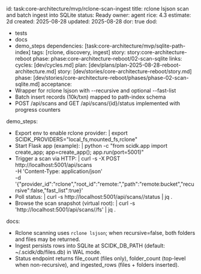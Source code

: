 id: task:core-architecture/mvp/rclone-scan-ingest
title: rclone lsjson scan and batch ingest into SQLite
status: Ready
owner: agent
rice: 4.3
estimate: 2d
created: 2025-08-28
updated: 2025-08-28
dor: true
dod:
  - tests
  - docs
  - demo_steps
dependencies: [task:core-architecture/mvp/sqlite-path-index]
tags: [rclone, discovery, ingest]
story: story:core-architecture-reboot
phase: phase:core-architecture-reboot/02-scan-sqlite
links:
  cycles: [dev/cycles.md]
  plan: [dev/plans/plan-2025-08-28-reboot-architecture.md]
  story: [dev/stories/core-architecture-reboot/story.md]
  phase: [dev/stories/core-architecture-reboot/phases/phase-02-scan-sqlite.md]
acceptance:
  - Wrapper for rclone lsjson with --recursive and optional --fast-list
  - Batch insert records (10k/txn) mapped to path-index schema
  - POST /api/scans and GET /api/scans/{id}/status implemented with progress counters

demo_steps:
  - Export env to enable rclone provider: |
      export SCIDK_PROVIDERS="local_fs,mounted_fs,rclone"
  - Start Flask app (example): |
      python -c "from scidk.app import create_app; app=create_app(); app.run(port=5001)"
  - Trigger a scan via HTTP: |
      curl -s -X POST http://localhost:5001/api/scans \
        -H 'Content-Type: application/json' \
        -d '{"provider_id":"rclone","root_id":"remote:","path":"remote:bucket","recursive":false,"fast_list":true}'
  - Poll status: |
      curl -s http://localhost:5001/api/scans/<scanId>/status | jq .
  - Browse the scan snapshot (virtual root): |
      curl -s 'http://localhost:5001/api/scans/<scanId>/fs' | jq .

docs:
  - Rclone scanning uses `rclone lsjson`; when recursive=false, both folders and files may be returned.
  - Ingest persists rows into SQLite at SCIDK_DB_PATH (default: ~/.scidk/db/files.db) in WAL mode.
  - Status endpoint returns file_count (files only), folder_count (top-level when non-recursive), and ingested_rows (files + folders inserted).
